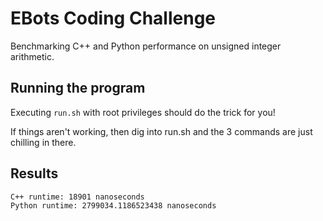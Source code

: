 # EBots Coding Challenge #

Benchmarking C++ and Python performance on unsigned integer arithmetic. 

## Running the program ## 

Executing `run.sh` with root privileges should do the trick for you! 

If things aren't working, then dig into run.sh and the 3 commands are just chilling in there. 

## Results ## 

```
C++ runtime: 18901 nanoseconds
Python runtime: 2799034.1186523438 nanoseconds
```